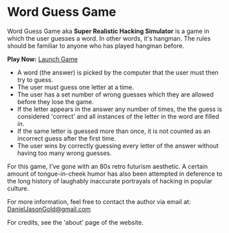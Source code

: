 # Word Guess Game
Word Guess Game aka **Super Realistic Hacking Simulator** is a game in which the user guesses a word. In other words, it's hangman. The rules should be familiar to anyone who has played hangman before.

**Play Now:** [Launch Game](https://landgod.github.io/Word-Guess-Game/)

* A word (the answer) is picked by the computer that the user must then try to guess.
* The user must guess one letter at a time.
* The user has a set number of wrong guesses which they are allowed before they lose the game.
* If the letter appears in the answer any number of times, the the guess is considered 'correct' and all instances of the letter in the word are filled in.
* If the same letter is guessed more than once, it is not counted as an incorrect guess after the first time.
* The user wins by correctly guessing every letter of the answer without having too many wrong guesses.

For this game, I've gone with an 80s retro futurism aesthetic. A certain amount of tongue-in-cheek humor has also been attempted in deference to the long history of laughably inaccurate portrayals of hacking in popular culture. 

For more information, feel free to contact the author via email at: [DanielJasonGold@gmail.com](mailto:DanielJasonGold@gmail.com)



For credits, see the 'about' page of the website.
